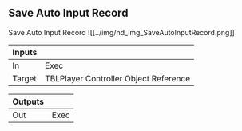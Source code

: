 ## Save Auto Input Record
Save Auto Input Record
![[../img/nd_img_SaveAutoInputRecord.png]]

|Inputs||
|--|--|
| In | Exec |
| Target | TBLPlayer Controller Object Reference |

|Outputs||
|--|--|
| Out | Exec |

